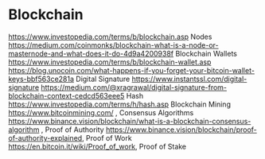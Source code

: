 # Blockchain
  https://www.investopedia.com/terms/b/blockchain.asp   Nodes  https://medium.com/coinmonks/blockchain-what-is-a-node-or-masternode-and-what-does-it-do-4d9a4200938f   Blockchain Wallets   https://www.investopedia.com/terms/b/blockchain-wallet.asp   https://blog.unocoin.com/what-happens-if-you-forget-your-bitcoin-wallet-keys-bbf563ce281a    Digital Signature   https://www.instantssl.com/digital-signature   https://medium.com/@xragrawal/digital-signature-from-blockchain-context-cedcd563eee5    Hash  https://www.investopedia.com/terms/h/hash.asp   Blockchain Mining  https://www.bitcoinmining.com/  , Consensus Algorithms  https://www.binance.vision/blockchain/what-is-a-blockchain-consensus-algorithm ,  Proof of Authority  https://www.binance.vision/blockchain/proof-of-authority-explained,   Proof of Work  https://en.bitcoin.it/wiki/Proof_of_work,   Proof of Stake

